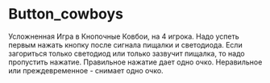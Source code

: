 # Button_cowboys
Усложненная Игра в Кнопочные Ковбои, на 4 игрока. Надо успеть первым нажать кнопку после сигнала пищалки и светодиода. Если загориться только светодиод или только зазвучит пищалка, то надо пропустить нажатие.
Правильное нажатие дает одно очко. Неравильное или преждевременное - снимает одно очко. 
